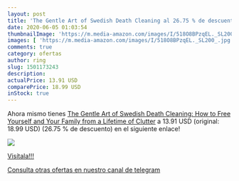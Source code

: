 ```yaml
---
layout: post
title: 'The Gentle Art of Swedish Death Cleaning al 26.75 % de descuento'
date: 2020-06-05 01:03:54
thumbnailImage: 'https://m.media-amazon.com/images/I/518O8BPzqEL._SL200_.jpg'
images: [ 'https://m.media-amazon.com/images/I/518O8BPzqEL._SL200_.jpg' ]
comments: true
category: ofertas
author: ring
slug: 1501173243
description:
actualPrice: 13.91 USD
comparePrice: 18.99 USD
inStock: true
---
```


Ahora mismo tienes [The Gentle Art of Swedish Death Cleaning: How to Free Yourself and Your Family from a Lifetime of Clutter](https://www.amazon.com/dp/1501173243/?tag=redken08-20) a 13.91 USD (original: 18.99 USD) (26.75 %  de descuento) en el siguiente enlace!

[![](https://m.media-amazon.com/images/I/518O8BPzqEL._SL200_.jpg)](https://www.amazon.com/dp/1501173243/?tag=redken08-20)

[Visítala!!!](https://www.amazon.com/dp/1501173243/?tag=redken08-20)

[Consulta otras ofertas en nuestro canal de telegram](https://t.me/s/ofertas25)
